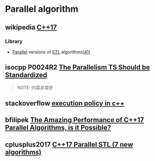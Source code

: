 # Parallel algorithm

## wikipedia [C++17](https://en.wikipedia.org/wiki/C%2B%2B17)

### Library

- [Parallel](https://en.wikipedia.org/wiki/Parallel_computing) versions of [STL](https://en.wikipedia.org/wiki/Standard_Template_Library) algorithms[[41\]](https://en.wikipedia.org/wiki/C%2B%2B17#cite_note-41)

## isocpp P0024R2 [The Parallelism TS Should be Standardized](https://isocpp.org/files/papers/P0024R2.html)

> NOTE: 内容非常好



## stackoverflow [execution policy in c++](https://stackoverflow.com/questions/50508657/execution-policy-in-c)



## bfilipek [The Amazing Performance of C++17 Parallel Algorithms, is it Possible?](https://www.bfilipek.com/2018/11/parallel-alg-perf.html)



## cplusplus2017 [C++17 Parallel STL (7 new algorithms)](http://www.cplusplus2017.info/c17-parallel-stl-7-new-algorithms/)